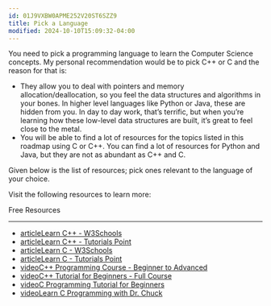 ```yaml
---
id: 01J9VXBW0APME252V20ST6SZZ9
title: Pick a Language
modified: 2024-10-10T15:09:32-04:00
---
```

You need to pick a programming language to learn the Computer Science concepts. My personal recommendation would be to pick C++ or C and the reason for that is:

- They allow you to deal with pointers and memory allocation/deallocation, so you feel the data structures and algorithms in your bones. In higher level languages like Python or Java, these are hidden from you. In day to day work, that’s terrific, but when you’re learning how these low-level data structures are built, it’s great to feel close to the metal.
- You will be able to find a lot of resources for the topics listed in this roadmap using C or C++. You can find a lot of resources for Python and Java, but they are not as abundant as C++ and C.

Given below is the list of resources; pick ones relevant to the language of your choice.

Visit the following resources to learn more:

Free Resources

---

- [articleLearn C++ - W3Schools](https://www.w3schools.com/cpp/)
- [articleLearn C++ - Tutorials Point](https://www.tutorialspoint.com/cplusplus/index.htm)
- [articleLearn C - W3Schools](https://www.w3schools.com/c/)
- [articleLearn C - Tutorials Point](https://www.tutorialspoint.com/cprogramming/index.htm)
- [videoC++ Programming Course - Beginner to Advanced](https://www.youtube.com/watch?v=8jLOx1hD3_o)
- [videoC++ Tutorial for Beginners - Full Course](https://www.youtube.com/watch?v=vLnPwxZdW4Y)
- [videoC Programming Tutorial for Beginners](https://www.youtube.com/watch?v=KJgsSFOSQv0)
- [videoLearn C Programming with Dr. Chuck](https://www.youtube.com/watch?v=j-_s8f5K30I)